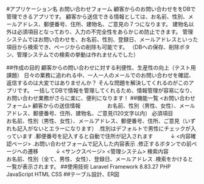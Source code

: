 #アプリケーション名 お問い合わせフォーム
顧客からのお問い合わせををDBで管理できるアプリです。 顧客から送信できる情報としては、お名前、性別、メールアドレス、郵便番号、住所、建物名、ご意見の７つになります。 建物名以外は必須項目となっており、入力の不完全性をあらかじめ防止できます。 管理システムではお問い合わせを、お名前、性別、登録日、メールアドレスといった項目から検索でき、ページからの削除も可能です。 （DBへの保存、削除ボタン、管理システムでの検索の挙動は作れませんでした）
 
 
##作成の目的 顧客からの問い合わせに対する利便性、生産性の向上（テスト用課題）
日々の業務に追われる中、一人一人のメールでのお問い合わせを確認、返信するのは大変ではありませんか？ そんな問題を解決してくれるのがこのアプリです。 一括してDBで情報を管理してくれるため、情報管理が容易になり、お問い合わせ業務がさらに楽に、便利になります！
##機能一覧 <お問い合わせフォーム> 顧客からの送信情報　　　　　お名前、性別（男性、女性）、メールアドレス、郵便番号、住所、建物名、ご意見(120文字以内） 必須項目　　　　　　　　　　お名前、性別（男性、女性）、メールアドレス、郵便番号、住所、ご意見（いずれも記入がないとエラーになります）
.性別はデフォルトで男性にチェックが入っています .郵便番号を記入すると自動で住所が記入されます 　　　↓ <内容確認ページ> .お問い合わせフォームで記入した内容表示 .修正するボタンでの前ページへの遷移 　　　↓ <サンクスページ>
<管理システム> 検索内容　　　　　お名前、性別（全て、男性、女性）、登録日、メールアドレス
.検索をかけると一覧が表示されます。
##使用技術 Laravel Framework 8.83.27 PHP JavaScript HTML CSS
##テーブル設計、ER図
 

